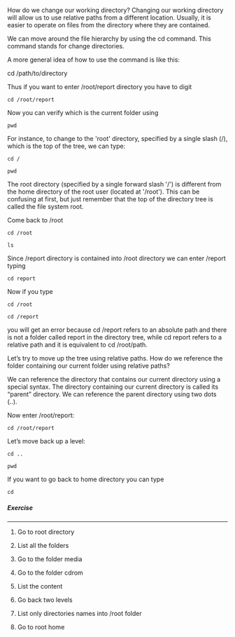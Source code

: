 How do we change our working directory? Changing our working directory will allow us to use relative paths from a different location. Usually, it is easier to operate on files from the directory where they are contained.

We can move around the file hierarchy by using the cd command. This command stands for change directories.

A more general idea of how to use the command is like this:

cd /path/to/directory

Thus if you want to enter /root/report directory you have to digit

`cd /root/report`

Now you can verify which is the current folder using

`pwd`

For instance, to change to the 'root' directory, specified by a single slash (/), which is the top of the tree, we can type:

`cd /`

`pwd`

The root directory (specified by a single forward slash '/') is different from the home directory of the root user (located at '/root'). This can be confusing at first, but just remember that the top of the directory tree is called the file system root.

Come back to /root

`cd /root`

`ls`

Since /report directory is contained into /root directory we can enter /report typing

`cd report`

Now if you type

`cd /root`

`cd /report`

you will get an error because cd /report refers to an absolute path and there is not a folder called report in the directory tree, while cd report refers to a relative path and it is equivalent to cd /root/path. 

Let’s try to move up the tree using relative paths. How do we reference the folder containing our current folder using relative paths?

We can reference the directory that contains our current directory using a special syntax. The directory containing our current directory is called its “parent” directory. We can reference the parent directory using two dots (..).

Now enter /root/report:

`cd /root/report`

Let’s move back up a level:

`cd ..`

`pwd`

If you want to go back to home directory you can type

`cd`

##### Exercise
________

1. Go to root directory

2. List all the folders

3. Go to the folder media 

4. Go to the folder cdrom

5. List the content  

6. Go back two levels 

7. List only directories names into /root folder

8. Go to root home
